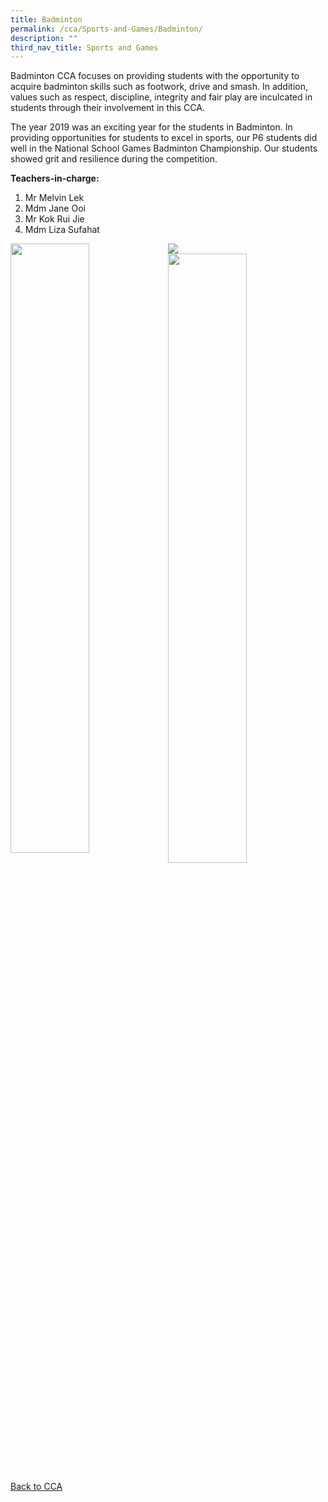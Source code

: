 ```yaml
---
title: Badminton
permalink: /cca/Sports-and-Games/Badminton/
description: ""
third_nav_title: Sports and Games
---
```

Badminton CCA focuses on providing students with the opportunity to acquire badminton skills such as footwork, drive and smash. In addition, values such as respect, discipline, integrity and fair play are inculcated in students through their involvement in this CCA.

  

The year 2019 was an exciting year for the students in Badminton. In providing opportunities for students to excel in sports, our P6 students did well in the National School Games Badminton Championship. Our students showed grit and resilience during the competition.

  

**Teachers-in-charge:** 

1.  Mr Melvin Lek
2.  Mdm Jane Ooi
3.  Mr Kok Rui Jie
4.  Mdm Liza Sufahat


![](/images/IMG_6106.jpeg)
<img src="/images/IMG_6072.jpeg" 
     style="width:50%;float:left"><img src="/images/IMG_6078.jpeg" 
     style="width:50%">
		 
[Back to CCA](/caps-experience/Social-Moral-Emotional/Co-Curricular-Activities-CCA/)